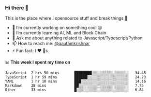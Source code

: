 ### Hi there 👋
This is the place where I opensource stuff and break things :rofl:

- 🔭 I’m currently working on something cool :wink:
- 🌱 I’m currently learning AI, ML and Block Chain
- 💬 Ask me about anything related to Javascript/Typescript/Python
- 📫 How to reach me: [@gautamkrishnar](https://twitter.com/gautamkrishnar)
- ⚡ Fun fact: I :heart: :dog:s

📊 **This week I spent my time on**
<!--START_SECTION:waka-->
```text
JavaScript  2 hrs 50 mins       ████████░░░░░░░░░░░░░░░░░   34.45 
TypeScript  1 hr 59 mins        ██████░░░░░░░░░░░░░░░░░░░   24.23 
YAML        1 hr 10 mins        ███░░░░░░░░░░░░░░░░░░░░░░   14.16 
Markdown    38 mins             ██░░░░░░░░░░░░░░░░░░░░░░░   7.75 
Other       33 mins             █░░░░░░░░░░░░░░░░░░░░░░░░   6.84
```
<!--END_SECTION:waka-->
